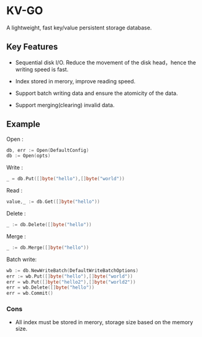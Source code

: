 #  KV-GO

A lightweight, fast key/value persistent storage database.

## Key Features

- Sequential disk I/O. Reduce the movement of the disk head，hence the writing speed is fast.

- Index stored in merory, improve reading speed.

- Support batch writing data and ensure the atomicity of the data.

- Support merging(clearing) invalid data.


## Example 
Open :

```go
db, err := Open(DefaultConfig)
db := Open(opts)
```

Write :

```go
_ = db.Put([]byte("hello"),[]byte("world"))
```

Read :

```go
value,_ := db.Get([]byte("hello"))
```

Delete :

```go
_ := db.Delete([]byte("hello"))
```

Merge :

```go
_ := db.Merge([]byte("hello"))
```

Batch write:
```go
wb := db.NewWriteBatch(DefaultWriteBatchOptions)
err := wb.Put([]byte("hello"),[]byte("world"))
err = wb.Put([]byte("hello2"),[]byte("world2"))
err = wb.Delete([]byte("hello"))
err = wb.Commit()
```

### Cons

- All index must be stored in merory, storage size based on the memory size.